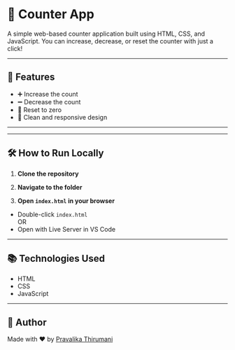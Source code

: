 # 🧮 Counter App

A simple web-based counter application built using HTML, CSS, and JavaScript. You can increase, decrease, or reset the counter with just a click!

---

## 🚀 Features

- ➕ Increase the count  
- ➖ Decrease the count  
- 🔄 Reset to zero  
- 🎨 Clean and responsive design

---


---

## 🛠️ How to Run Locally

1. **Clone the repository**



2. **Navigate to the folder**

3. **Open `index.html` in your browser**
- Double-click `index.html`  
OR  
- Open with Live Server in VS Code

---

## 📚 Technologies Used

- HTML  
- CSS  
- JavaScript

---

## 🙌 Author

Made with ❤️ by [Pravalika Thirumani](https://github.com/Thirumani-Pravalika)

